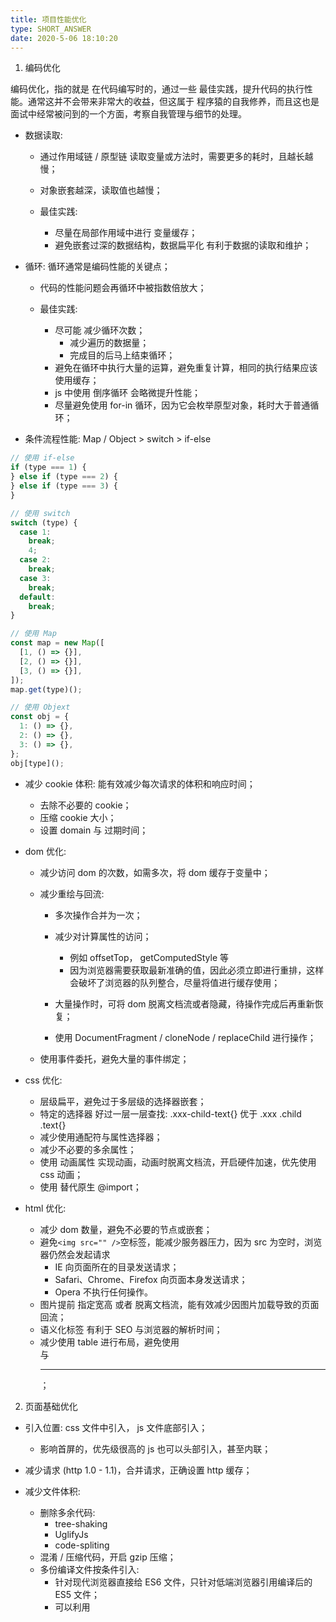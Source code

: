 ```yaml
---
title: 项目性能优化
type: SHORT_ANSWER
date: 2020-5-06 18:10:20
---
```


1. 编码优化

编码优化，指的就是 在代码编写时的，通过一些 最佳实践，提升代码的执行性能。通常这并不会带来非常大的收益，但这属于 程序猿的自我修养，而且这也是面试中经常被问到的一个方面，考察自我管理与细节的处理。

- 数据读取:

  - 通过作用域链 / 原型链 读取变量或方法时，需要更多的耗时，且越长越慢；
  - 对象嵌套越深，读取值也越慢；
  - 最佳实践:

    - 尽量在局部作用域中进行 变量缓存；
    - 避免嵌套过深的数据结构，数据扁平化 有利于数据的读取和维护；

- 循环: 循环通常是编码性能的关键点；

  - 代码的性能问题会再循环中被指数倍放大；
  - 最佳实践:

    - 尽可能 减少循环次数；
      - 减少遍历的数据量；
      - 完成目的后马上结束循环；
    - 避免在循环中执行大量的运算，避免重复计算，相同的执行结果应该使用缓存；
    - js 中使用 倒序循环 会略微提升性能；
    - 尽量避免使用 for-in 循环，因为它会枚举原型对象，耗时大于普通循环；

- 条件流程性能: Map / Object > switch > if-else

```js
// 使用 if-else
if (type === 1) {
} else if (type === 2) {
} else if (type === 3) {
}

// 使用 switch
switch (type) {
  case 1:
    break;
    4;
  case 2:
    break;
  case 3:
    break;
  default:
    break;
}

// 使用 Map
const map = new Map([
  [1, () => {}],
  [2, () => {}],
  [3, () => {}],
]);
map.get(type)();

// 使用 Objext
const obj = {
  1: () => {},
  2: () => {},
  3: () => {},
};
obj[type]();
```

- 减少 cookie 体积: 能有效减少每次请求的体积和响应时间；

  - 去除不必要的 cookie；
  - 压缩 cookie 大小；
  - 设置 domain 与 过期时间；

- dom 优化:

  - 减少访问 dom 的次数，如需多次，将 dom 缓存于变量中；
  - 减少重绘与回流:

    - 多次操作合并为一次；
    - 减少对计算属性的访问；

      - 例如 offsetTop， getComputedStyle 等
      - 因为浏览器需要获取最新准确的值，因此必须立即进行重排，这样会破坏了浏览器的队列整合，尽量将值进行缓存使用；

    - 大量操作时，可将 dom 脱离文档流或者隐藏，待操作完成后再重新恢复；
    - 使用 DocumentFragment / cloneNode / replaceChild 进行操作；

  - 使用事件委托，避免大量的事件绑定；

- css 优化:

  - 层级扁平，避免过于多层级的选择器嵌套；
  - 特定的选择器 好过一层一层查找: .xxx-child-text{} 优于 .xxx .child .text{}
  - 减少使用通配符与属性选择器；
  - 减少不必要的多余属性；
  - 使用 动画属性 实现动画，动画时脱离文档流，开启硬件加速，优先使用 css 动画；
  - 使用 <link> 替代原生 @import；

- html 优化:

  - 减少 dom 数量，避免不必要的节点或嵌套；
  - 避免`<img src="" />`空标签，能减少服务器压力，因为 src 为空时，浏览器仍然会发起请求
    - IE 向页面所在的目录发送请求；
    - Safari、Chrome、Firefox 向页面本身发送请求；
    - Opera 不执行任何操作。
  - 图片提前 指定宽高 或者 脱离文档流，能有效减少因图片加载导致的页面回流；
  - 语义化标签 有利于 SEO 与浏览器的解析时间；
  - 减少使用 table 进行布局，避免使用<br />与<hr />；

2. 页面基础优化

- 引入位置: css 文件<head>中引入， js 文件<body>底部引入；
  - 影响首屏的，优先级很高的 js 也可以头部引入，甚至内联；
- 减少请求 (http 1.0 - 1.1)，合并请求，正确设置 http 缓存；
- 减少文件体积:
  - 删除多余代码:
    - tree-shaking
    - UglifyJs
    - code-spliting
  - 混淆 / 压缩代码，开启 gzip 压缩；
  - 多份编译文件按条件引入:
    - 针对现代浏览器直接给 ES6 文件，只针对低端浏览器引用编译后的 ES5 文件；
    - 可以利用<script type="module"> / <script type="module">进行条件引入用
  - 动态 polyfill，只针对不支持的浏览器引入 polyfill；
- 图片优化:

  - 根据业务场景，与 UI 探讨选择 合适质量，合适尺寸；
  - 根据需求和平台，选择 合适格式，例如非透明时可用 jpg；非苹果端，使用 webp；
  - 小图片合成 雪碧图，低于 5K 的图片可以转换成 base64 内嵌；
  - 合适场景下，使用 iconfont 或者 svg；

- 使用缓存:

  - 浏览器缓存: 通过设置请求的过期时间，合理运用浏览器缓存；
  - CDN 缓存: 静态文件合理使用 CDN 缓存技术；
    - HTML 放于自己的服务器上；
    - 打包后的图片 / js / css 等资源上传到 CDN 上，文件带上 hash 值；
    - 由于浏览器对单个域名请求的限制，可以将资源放在多个不同域的 CDN 上，可以绕开该限制；
  - 服务器缓存: 将不变的数据、页面缓存到 内存 或 远程存储(redis 等) 上；
  - 数据缓存: 通过各种存储将不常变的数据进行缓存，缩短数据的获取时间；

3. 首屏渲染优化

- css / js 分割，使首屏依赖的文件体积最小，内联首屏关键 css / js；
- 非关键性的文件尽可能的 异步加载和懒加载，避免阻塞首页渲染；
- 使用 dns-prefetch / preconnect / prefetch / preload 等浏览器提供的资源提示，加快文件传输；
- 谨慎控制好 Web 字体，一个大字体包足够让你功亏一篑；
  - 控制字体包的加载时机；
  - 如果使用的字体有限，那尽可能只将使用的文字单独打包，能有效减少体积；
- 合理利用 Localstorage / server-worker 等存储方式进行 数据与资源缓存；
- 分清轻重缓急:
  - 重要的元素优先渲染；
  - 视窗内的元素优先渲染；
- 服务端渲染(SSR):

  - 减少首屏需要的数据量，剔除冗余数据和请求；
  - 控制好缓存，对数据/页面进行合理的缓存；
  - 页面的请求使用流的形式进行传递；

- 优化用户感知:

- 利用一些动画 过渡效果，能有效减少用户对卡顿的感知；
- 尽可能利用 骨架屏(Placeholder) / Loading 等减少用户对白屏的感知；
- 动画帧数尽量保证在 30 帧 以上，低帧数、卡顿的动画宁愿不要；
- js 执行时间避免超过 100ms，超过的话就需要做:

  - 寻找可 缓存 的点；
  - 任务的 分割异步 或 web worker 执行；

链接：https://juejin.cn/post/6844903830979608584
